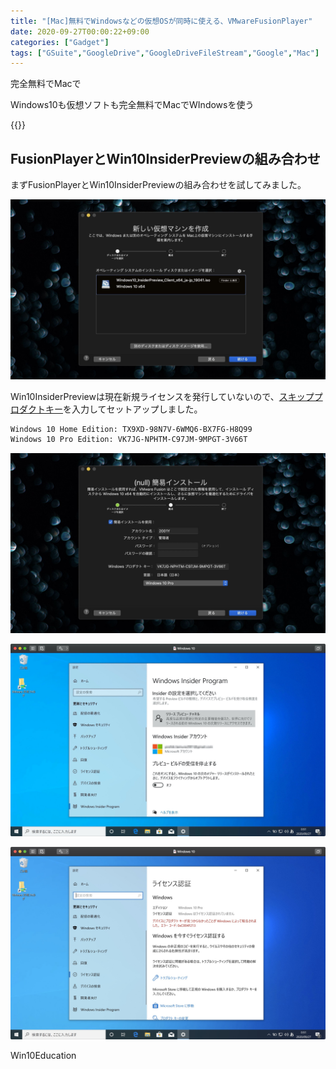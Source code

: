 ```yaml
---
title: "[Mac]無料でWindowsなどの仮想OSが同時に使える、VMwareFusionPlayer"
date: 2020-09-27T00:00:22+09:00
categories: ["Gadget"]
tags: ["GSuite","GoogleDrive","GoogleDriveFileStream","Google","Mac"]
---
```


完全無料でMacで

Windows10も仮想ソフトも完全無料でMacでWIndowsを使う

{{<ad>}}

## FusionPlayerとWin10InsiderPreviewの組み合わせ

まずFusionPlayerとWin10InsiderPreviewの組み合わせを試してみました。

![](../../../images/mac-allfree-win10-1.jpg)

Win10InsiderPreviewは現在新規ライセンスを発行していないので、[スキッププロダクトキー](https://answers.microsoft.com/ja-jp/insider/forum/insider_wintp-insider_install/windows-10-insider-preview/86173780-0ffc-4d68-b827-f041e29a2927)を入力してセットアップしました。

```html
Windows 10 Home Edition: TX9XD-98N7V-6WMQ6-BX7FG-H8Q99
Windows 10 Pro Edition: VK7JG-NPHTM-C97JM-9MPGT-3V66T
```

![](../../../images/mac-allfree-win10-2.jpg)



![](../../../images/mac-allfree-win10-3.jpg)

![](../../../images/mac-allfree-win10-4.jpg)



Win10Education